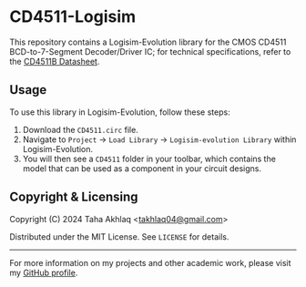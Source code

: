 # CD4511-Logisim
This repository contains a Logisim-Evolution library for the CMOS CD4511 BCD-to-7-Segment Decoder/Driver IC; for technical specifications, refer to the [CD4511B Datasheet](https://www.ti.com/lit/ds/symlink/cd4511b-mil.pdf?ts=1713682269925&ref_url=https%253A%252F%252Fwww.google.com%252F).

## Usage
To use this library in Logisim-Evolution, follow these steps: 
1. Download the `CD4511.circ` file. 
2. Navigate to `Project` -> `Load Library` -> `Logisim-evolution Library` within Logisim-Evolution.
3. You will then see a `CD4511` folder in your toolbar, which contains the model that can be used as a component in your circuit designs.

## Copyright & Licensing
Copyright (C) 2024 Taha Akhlaq <[takhlaq04@gmail.com](mailto:takhlaq04@gmail.com)>

Distributed under the MIT License. See `LICENSE` for details.

---

For more information on my projects and other academic work, please visit my [GitHub profile](https://github.com/TahaAkhlaq).
